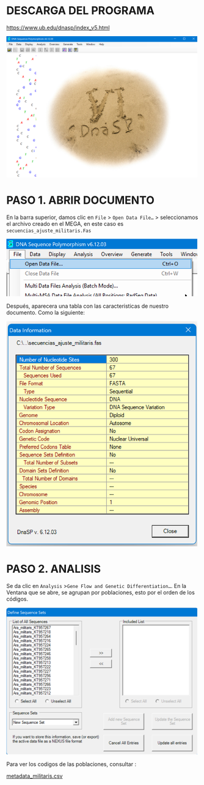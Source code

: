 
# DESCARGA DEL PROGRAMA

https://www.ub.edu/dnasp/index_v5.html

<img src="Imagenes/M_4.png" width="500" alt="Terminal con mkdir">

# PASO 1. ABRIR DOCUMENTO
 En la barra superior, damos clic en `File` > `Open Data File…` > seleccionamos el archivo creado en el MEGA,  en este caso es `secuencias_ajuste_militaris.Fas`


<img src="Imagenes/M_5.png" width="500" alt="Terminal con mkdir">


 Después, aparecera una tabla con las caracteristicas de nuestro documento. Como la siguiente:

 <img src="Imagenes/M_6.png" width="500" alt="Terminal con mkdir">

# PASO 2. ANALISIS 
Se da clic en `Analysis` >`Gene Flow and Genetic Differentiation…`.
En la Ventana que se abre, se agrupan por poblaciones, esto por el orden de los códigos.

 <img src="Imagenes/M_7.png" width="500" alt="Terminal con mkdir">

 Para ver los codigos de las poblaciones, consultar :

 [metadata_militaris.csv](1%20Data/Metadada/metadata_militaris.csv)


 
 
 
